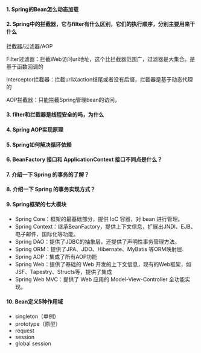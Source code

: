 #### 1. Spring的Bean怎么动态加载

#### 2. Spring中的拦截器，它与filter有什么区别，它们的执行顺序，分别主要用来干什么

拦截器/过滤器/AOP

Filter过滤器：拦截Web访问url地址，这个比拦截器范围广，过滤器是大集合。是基于函数回调的

Interceptor拦截器：拦截url以action结尾或者没有后缀，拦截器是基于动态代理的

AOP拦截器：只能拦截Spring管理bean的访问，

#### 3. filter和拦截器是线程安全的吗，为什么

#### 4. Spring AOP实现原理

#### 5. Spring如何解决循环依赖

#### 6. BeanFactory 接口和 ApplicationContext 接口不同点是什么？

#### 7. 介绍一下 Spring 的事务的了解？

#### 8. 介绍一下 Spring 的事务实现方式？

#### 9. Spring框架的七大模块

- Spring Core：框架的最基础部分，提供 IoC 容器，对 bean 进行管理。
- Spring Context：继承BeanFactory，提供上下文信息，扩展出JNDI、EJB、电子邮件、国际化等功能。
- Spring DAO：提供了JDBC的抽象层，还提供了声明性事务管理方法。
- Spring ORM：提供了JPA、JDO、Hibernate、MyBatis 等ORM映射层.
- Spring AOP：集成了所有AOP功能
- Spring Web：提供了基础的 Web 开发的上下文信息，现有的Web框架，如JSF、Tapestry、Structs等，提供了集成
- Spring Web MVC：提供了 Web 应用的 Model-View-Controller 全功能实现。

#### 10. Bean定义5种作用域

- singleton（单例） 
- prototype（原型） 
- request 
- session 
- global session